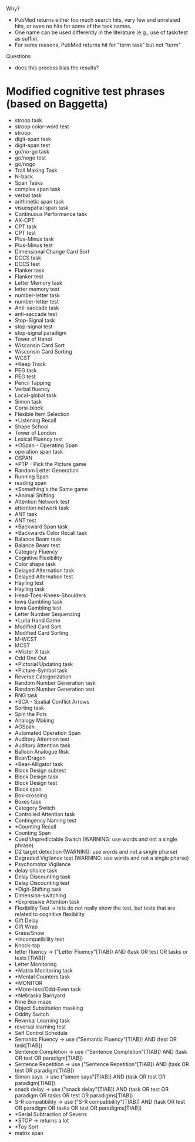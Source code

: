 Why?

- PubMed returns either too much search hits, very few and unrelated hits, or even no hits for some of the task names.
- One name can be used differently in the literature (e.g., use of task/test as suffix).
- For some reasons, PubMed returns hit for "term task" but not "term"


Questions

- does this process  bias the results?


# Modified cognitive test phrases (based on Baggetta)


- stroop task
- stroop color-word test
- stroop
- digit-span task
- digit-span test
- go/no-go task
- go/nogo test
- go/nogo
- Trail Making Task
- N-back
- Span Tasks
- complex span task
- verbal task
- arithmetic span task
- visuospatial span task
- Continuous Performance task
- AX-CPT
- CPT task
- CPT test
- Plus-Minus task
- Plus-Minus test
- Dimensional Change Card Sort
- DCCS task
- DCCS test
- Flanker task
- Flanker test
- Letter Memory task
- letter memory test
- number-letter task
- number-letter test
- Anti-saccade task
- anti-saccade test
- Stop-Signal task
- stop-signal test
- stop-signal paradigm
- Tower of Hanoi
- Wisconsin Card Sort
- Wisconsin Card Sorting
- WCST
- *Keep Track
- PEG task
- PEG test
- Pencil Tapping
- Verbal fluency
- Local-global task
- Simon task
- Corsi-block
- Flexible Item Selection
- *Listening Recall
- Shape School
- Tower of London
- Lexical Fluency test
- *OSpan - Operating Span
- operation span task
- OSPAN
- *PTP - Pick the Picture game
- Random Letter Generation
- Running Span
- reading span
- *Something's the Same game
- *Animal Shifting
- Attention Network test
- attention network task
- ANT task
- ANT test
- *Backward Span task
- *Backwards Color Recall task
- Balance Beam task
- Balance Beam test
- Category Fluency
- Cognitive Flexibility
- Color shape task
- Delayed Alternation task
- Delayed Alternation test
- Hayling test
- Hayling task
- Head-Toes-Knees-Shoulders
- Iowa Gambling task
- Iowa Gambling test
- Letter Number Sequencing
- *Luria Hand Game
- Modified Card Sort
- Modified Card Sorting
- M-WCST
- MCST
- *Mister X task
- Odd One Out
- *Pictorial Updating task
- *Picture-Symbol task
- Reverse Categorization
- Random Number Generation task
- Random Number Generation test
- RNG task
- *SCA - Spatial Conflict Arrows
- Sorting task
- Spin the Pots
- Analogy Making
- AOSpan
- Automated Operation Span
- Auditory Attention test
- Auditory Attention task
- Balloon Analogue Risk
- Bear/Dragon
- *Bear-Alligator task
- Block Design subtest
- Block Design task
- Block Design test
- Block span
- Box-crossing
- Boxes task
- Category Switch
- Controlled Attention task
- Contingency Naming test
- *Counting Recall
- Counting Span
- Cued Unpredictable Switch (WARNING: use words and not a single phrase)
- D2 target detection (WARNING: use words and not a single pharse)
- Degraded Vigilance test (WARNING: use words and not a single pharse)
- Psychomotor Vigilance
- delay choice task
- Delay Discounting task
- Delay Discounting test
- *Digit-Shifting task
- Dimension-switching
- *Expressive Attention task
- Flexibility Test -> hits do not really show the test, but tests that are related to cognitive flexibility
- Gift Delay
- Gift Wrap
- Grass/Snow
- *Incompatibility test
- Knock-tap
- letter fluency -> ("Letter Fluency"[TIAB]) AND (task OR test OR tasks or tests [TIAB])
- Letter Monitoring
- *Matrix Monitoring task
- *Mental Counters task
- *MONITOR
- *More-less/Odd-Even task
- *Nebraska Barnyard
- Nine Box maze
- Object Substitution masking
- Oddity Switch
- Reversal Learning task
- reversal learning test
- Self Control Schedule
- Semantic Fluency -> use ("Semantic Fluency"[TIAB]) AND (test OR task[TIAB])
- Sentence Completion -> use ("Sentence Completion"[TIAB]) AND (task OR test OR paradigm[TIAB])
- Sentence Repetition -> use ("Sentence Repetition"[TIAB]) AND (task OR test OR paradigm[TIAB])
- Simon says -> use ("simon says"[TIAB]) AND (task OR test OR paradigm[TIAB])
- snack delay -> use ("snack delay"[TIAB]) AND (task OR test OR paradigm OR tasks OR test OR paradigms[TIAB])
- S-R compatibility -> use ("S-R compatibility"[TIAB]) AND (task OR test OR paradigm OR tasks OR test OR paradigms[TIAB])
- *Serial Subtraction of Sevens
- *STOP -> returns a lot
- *Toy Sort
- matrix span
